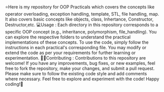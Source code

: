  ⭐Here is my repository for OOP Practicals which covers the concepts like operator overloading, exception handling, template, STL, file handling, map.
It also covers basic concepts like objects, class, Inhertance, Constructor, Destructor,etc.
💻Usage :
Each directory in this repository corresponds to a specific OOP concept (e.g., inheritance, polymorphism, file_handling). 
You can explore the respective folders to understand the practical implementations of these concepts.
To use the code, simply follow the instructions in each practical's corresponding file. 
You may modify or extend the code as per your requirements for further learning or experimentation.
🙋‍♀️Contributing :
Contributions to this repository are welcome! If you have any improvements, bug fixes, or new examples, feel free to fork the repository, make your changes, and submit a pull request. 
Please make sure to follow the existing code style and add comments where necessary.
Feel free to explore and experiment with the code!
Happy coding!🚀
